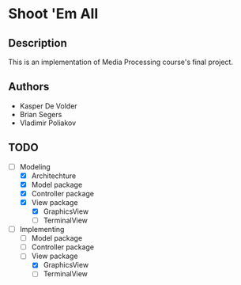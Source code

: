 # Shoot 'Em All

## Description

This is an implementation of Media Processing course's final project.

## Authors

* Kasper De Volder
* Brian Segers
* Vladimir Poliakov

## TODO

* [ ] Modeling
  * [x] Architechture
  * [x] Model package
  * [x] Controller package
  * [x] View package
    * [x] GraphicsView
    * [ ] TerminalView
* [ ] Implementing
  * [ ] Model package
  * [ ] Controller package
  * [ ] View package
    * [x] GraphicsView
    * [ ] TerminalView
